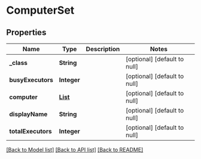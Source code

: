 # ComputerSet
## Properties

Name | Type | Description | Notes
------------ | ------------- | ------------- | -------------
**\_class** | **String** |  | [optional] [default to null]
**busyExecutors** | **Integer** |  | [optional] [default to null]
**computer** | [**List**](HudsonMasterComputer.md) |  | [optional] [default to null]
**displayName** | **String** |  | [optional] [default to null]
**totalExecutors** | **Integer** |  | [optional] [default to null]

[[Back to Model list]](../README.md#documentation-for-models) [[Back to API list]](../README.md#documentation-for-api-endpoints) [[Back to README]](../README.md)


